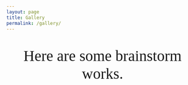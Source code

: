 ```yaml
---
layout: page
title: Gallery
permalink: /gallery/
---
```



<div style="font-family: 'East Sea Dokdo', cursive;" align="center">
    <p style="font-size: 40px;"> Here are some brainstorm works.</p>

</div>
